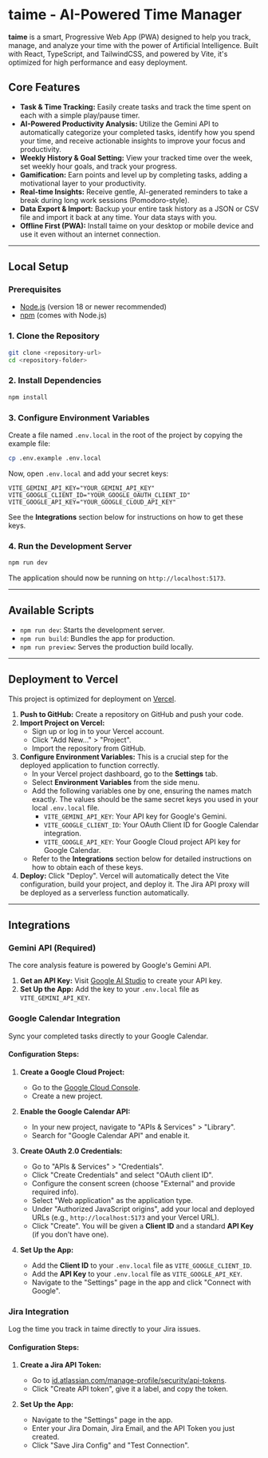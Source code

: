 # taime - AI-Powered Time Manager

**taime** is a smart, Progressive Web App (PWA) designed to help you track, manage, and analyze your time with the power of Artificial Intelligence. Built with React, TypeScript, and TailwindCSS, and powered by Vite, it's optimized for high performance and easy deployment.

## Core Features

- **Task & Time Tracking:** Easily create tasks and track the time spent on each with a simple play/pause timer.
- **AI-Powered Productivity Analysis:** Utilize the Gemini API to automatically categorize your completed tasks, identify how you spend your time, and receive actionable insights to improve your focus and productivity.
- **Weekly History & Goal Setting:** View your tracked time over the week, set weekly hour goals, and track your progress.
- **Gamification:** Earn points and level up by completing tasks, adding a motivational layer to your productivity.
- **Real-time Insights:** Receive gentle, AI-generated reminders to take a break during long work sessions (Pomodoro-style).
- **Data Export & Import:** Backup your entire task history as a JSON or CSV file and import it back at any time. Your data stays with you.
- **Offline First (PWA):** Install taime on your desktop or mobile device and use it even without an internet connection.

---

## Local Setup

### Prerequisites
- [Node.js](https://nodejs.org/) (version 18 or newer recommended)
- [npm](https://www.npmjs.com/) (comes with Node.js)

### 1. Clone the Repository
```bash
git clone <repository-url>
cd <repository-folder>
```

### 2. Install Dependencies
```bash
npm install
```

### 3. Configure Environment Variables
Create a file named `.env.local` in the root of the project by copying the example file:
```bash
cp .env.example .env.local
```
Now, open `.env.local` and add your secret keys:
```
VITE_GEMINI_API_KEY="YOUR_GEMINI_API_KEY"
VITE_GOOGLE_CLIENT_ID="YOUR_GOOGLE_OAUTH_CLIENT_ID"
VITE_GOOGLE_API_KEY="YOUR_GOOGLE_CLOUD_API_KEY"
```
See the **Integrations** section below for instructions on how to get these keys.

### 4. Run the Development Server
```bash
npm run dev
```
The application should now be running on `http://localhost:5173`.

---

## Available Scripts
- `npm run dev`: Starts the development server.
- `npm run build`: Bundles the app for production.
- `npm run preview`: Serves the production build locally.

---

## Deployment to Vercel

This project is optimized for deployment on [Vercel](https://vercel.com/).

1.  **Push to GitHub:** Create a repository on GitHub and push your code.
2.  **Import Project on Vercel:**
    *   Sign up or log in to your Vercel account.
    *   Click "Add New..." > "Project".
    *   Import the repository from GitHub.
3.  **Configure Environment Variables:** This is a crucial step for the deployed application to function correctly.
    *   In your Vercel project dashboard, go to the **Settings** tab.
    *   Select **Environment Variables** from the side menu.
    *   Add the following variables one by one, ensuring the names match exactly. The values should be the same secret keys you used in your local `.env.local` file.
        *   `VITE_GEMINI_API_KEY`: Your API key for Google's Gemini.
        *   `VITE_GOOGLE_CLIENT_ID`: Your OAuth Client ID for Google Calendar integration.
        *   `VITE_GOOGLE_API_KEY`: Your Google Cloud project API key for Google Calendar.
    *   Refer to the **Integrations** section below for detailed instructions on how to obtain each of these keys.
4.  **Deploy:** Click "Deploy". Vercel will automatically detect the Vite configuration, build your project, and deploy it. The Jira API proxy will be deployed as a serverless function automatically.

---

## Integrations

### Gemini API (Required)

The core analysis feature is powered by Google's Gemini API.

1.  **Get an API Key:** Visit [Google AI Studio](https://aistudio.google.com/app/apikey) to create your API key.
2.  **Set Up the App:** Add the key to your `.env.local` file as `VITE_GEMINI_API_KEY`.

### Google Calendar Integration

Sync your completed tasks directly to your Google Calendar.

#### **Configuration Steps:**

1.  **Create a Google Cloud Project:**
    *   Go to the [Google Cloud Console](https://console.cloud.google.com/).
    *   Create a new project.

2.  **Enable the Google Calendar API:**
    *   In your new project, navigate to "APIs & Services" > "Library".
    *   Search for "Google Calendar API" and enable it.

3.  **Create OAuth 2.0 Credentials:**
    *   Go to "APIs & Services" > "Credentials".
    *   Click "Create Credentials" and select "OAuth client ID".
    *   Configure the consent screen (choose "External" and provide required info).
    *   Select "Web application" as the application type.
    *   Under "Authorized JavaScript origins", add your local and deployed URLs (e.g., `http://localhost:5173` and your Vercel URL).
    *   Click "Create". You will be given a **Client ID** and a standard **API Key** (if you don't have one).

4.  **Set Up the App:**
    *   Add the **Client ID** to your `.env.local` file as `VITE_GOOGLE_CLIENT_ID`.
    *   Add the **API Key** to your `.env.local` file as `VITE_GOOGLE_API_KEY`.
    *   Navigate to the "Settings" page in the app and click "Connect with Google".

### Jira Integration

Log the time you track in taime directly to your Jira issues.

#### **Configuration Steps:**

1.  **Create a Jira API Token:**
    *   Go to [id.atlassian.com/manage-profile/security/api-tokens](https://id.atlassian.com/manage-profile/security/api-tokens).
    *   Click "Create API token", give it a label, and copy the token.

2.  **Set Up the App:**
    *   Navigate to the "Settings" page in the app.
    *   Enter your Jira Domain, Jira Email, and the API Token you just created.
    *   Click "Save Jira Config" and "Test Connection".